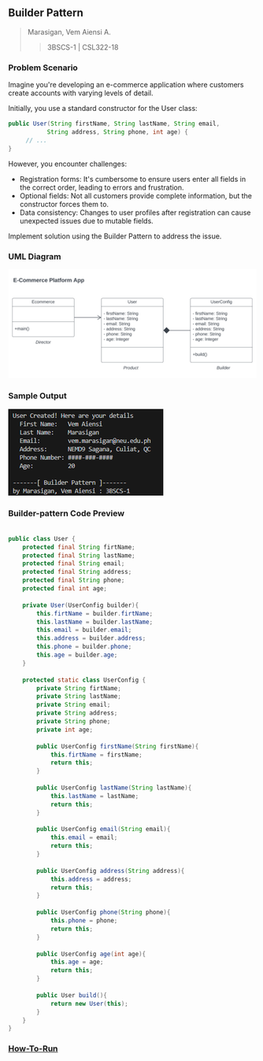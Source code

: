 ## Builder Pattern

> Marasigan, Vem Aiensi A.
>
> > 3BSCS-1 | CSL322-18

### Problem Scenario

Imagine you're developing an e-commerce application where customers create accounts with varying levels of detail.

Initially, you use a standard constructor for the User class:

```java
public User(String firstName, String lastName, String email,
           String address, String phone, int age) {
     // ...
}
```

However, you encounter challenges:

- Registration forms: It's cumbersome to ensure users enter all fields in the correct order, leading to errors and frustration.
- Optional fields: Not all customers provide complete information, but the constructor forces them to.
- Data consistency: Changes to user profiles after registration can cause unexpected issues due to mutable fields.

Implement solution using the Builder Pattern to address the issue.

### UML Diagram

![](UMLDiagram.svg)

### Sample Output

![](resultPage.png)

### Builder-pattern Code Preview

```java

public class User {
    protected final String firtName;
    protected final String lastName;
    protected final String email;
    protected final String address;
    protected final String phone;
    protected final int age;

    private User(UserConfig builder){
        this.firtName = builder.firtName;
        this.lastName = builder.lastName;
        this.email = builder.email;
        this.address = builder.address;
        this.phone = builder.phone;
        this.age = builder.age;
    }

    protected static class UserConfig {
        private String firtName;
        private String lastName;
        private String email;
        private String address;
        private String phone;
        private int age;

        public UserConfig firstName(String firstName){
            this.firtName = firstName;
            return this;
        }

        public UserConfig lastName(String lastName){
            this.lastName = lastName;
            return this;
        }

        public UserConfig email(String email){
            this.email = email;
            return this;
        }

        public UserConfig address(String address){
            this.address = address;
            return this;
        }

        public UserConfig phone(String phone){
            this.phone = phone;
            return this;
        }

        public UserConfig age(int age){
            this.age = age;
            return this;
        }

        public User build(){
            return new User(this);
        }
    }
}
```

### [How-To-Run](../0_RunCode/Readme.md)
